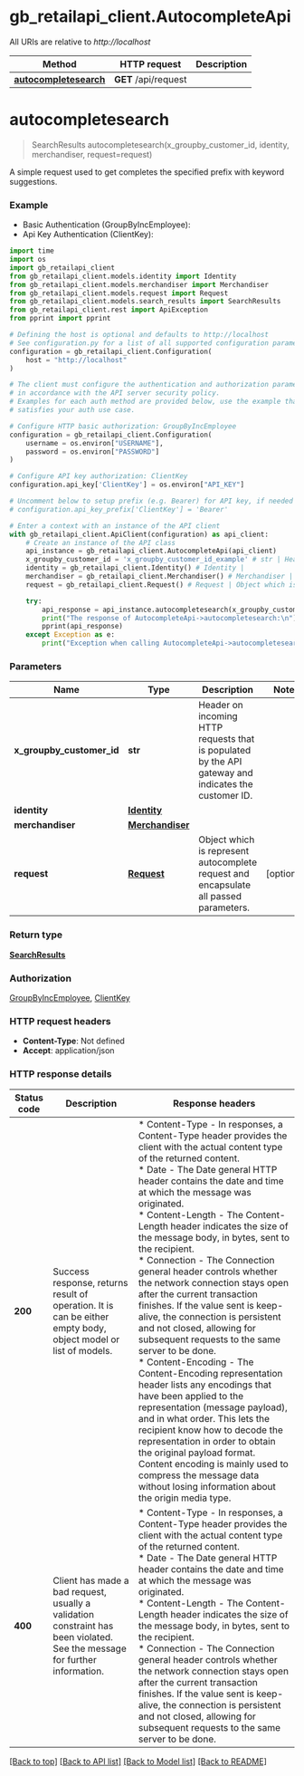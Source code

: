 # gb_retailapi_client.AutocompleteApi

All URIs are relative to *http://localhost*

Method | HTTP request | Description
------------- | ------------- | -------------
[**autocompletesearch**](AutocompleteApi.md#autocompletesearch) | **GET** /api/request | 


# **autocompletesearch**
> SearchResults autocompletesearch(x_groupby_customer_id, identity, merchandiser, request=request)



A simple request used to get completes the specified prefix with keyword suggestions.

### Example

* Basic Authentication (GroupByIncEmployee):
* Api Key Authentication (ClientKey):
```python
import time
import os
import gb_retailapi_client
from gb_retailapi_client.models.identity import Identity
from gb_retailapi_client.models.merchandiser import Merchandiser
from gb_retailapi_client.models.request import Request
from gb_retailapi_client.models.search_results import SearchResults
from gb_retailapi_client.rest import ApiException
from pprint import pprint

# Defining the host is optional and defaults to http://localhost
# See configuration.py for a list of all supported configuration parameters.
configuration = gb_retailapi_client.Configuration(
    host = "http://localhost"
)

# The client must configure the authentication and authorization parameters
# in accordance with the API server security policy.
# Examples for each auth method are provided below, use the example that
# satisfies your auth use case.

# Configure HTTP basic authorization: GroupByIncEmployee
configuration = gb_retailapi_client.Configuration(
    username = os.environ["USERNAME"],
    password = os.environ["PASSWORD"]
)

# Configure API key authorization: ClientKey
configuration.api_key['ClientKey'] = os.environ["API_KEY"]

# Uncomment below to setup prefix (e.g. Bearer) for API key, if needed
# configuration.api_key_prefix['ClientKey'] = 'Bearer'

# Enter a context with an instance of the API client
with gb_retailapi_client.ApiClient(configuration) as api_client:
    # Create an instance of the API class
    api_instance = gb_retailapi_client.AutocompleteApi(api_client)
    x_groupby_customer_id = 'x_groupby_customer_id_example' # str | Header on incoming HTTP requests that is populated by the API gateway and indicates the customer ID.
    identity = gb_retailapi_client.Identity() # Identity | 
    merchandiser = gb_retailapi_client.Merchandiser() # Merchandiser | 
    request = gb_retailapi_client.Request() # Request | Object which is represent autocomplete request and encapsulate all passed parameters.  (optional)

    try:
        api_response = api_instance.autocompletesearch(x_groupby_customer_id, identity, merchandiser, request=request)
        print("The response of AutocompleteApi->autocompletesearch:\n")
        pprint(api_response)
    except Exception as e:
        print("Exception when calling AutocompleteApi->autocompletesearch: %s\n" % e)
```



### Parameters

Name | Type | Description  | Notes
------------- | ------------- | ------------- | -------------
 **x_groupby_customer_id** | **str**| Header on incoming HTTP requests that is populated by the API gateway and indicates the customer ID. | 
 **identity** | [**Identity**](.md)|  | 
 **merchandiser** | [**Merchandiser**](.md)|  | 
 **request** | [**Request**](.md)| Object which is represent autocomplete request and encapsulate all passed parameters.  | [optional] 

### Return type

[**SearchResults**](SearchResults.md)

### Authorization

[GroupByIncEmployee](../README.md#GroupByIncEmployee), [ClientKey](../README.md#ClientKey)

### HTTP request headers

 - **Content-Type**: Not defined
 - **Accept**: application/json

### HTTP response details
| Status code | Description | Response headers |
|-------------|-------------|------------------|
**200** | Success response, returns result of operation. It is can be either empty body, object model or list of models. |  * Content-Type - In responses, a Content-Type header provides the client with the actual content type of the returned content. <br>  * Date - The Date general HTTP header contains the date and time at which the message was originated. <br>  * Content-Length - The Content-Length header indicates the size of the message body, in bytes, sent to the recipient. <br>  * Connection - The Connection general header controls whether the network connection stays open after the current transaction finishes. If the value sent is keep-alive, the connection is persistent and not closed, allowing for subsequent requests to the same server to be done. <br>  * Content-Encoding - The Content-Encoding representation header lists any encodings that have been applied to the representation (message payload), and in what order. This lets the recipient know how to decode the representation in order to obtain the original payload format. Content encoding is mainly used to compress the message data without losing information about the origin media type. <br>  |
**400** | Client has made a bad request, usually a validation constraint has been violated. See the message for further information. |  * Content-Type - In responses, a Content-Type header provides the client with the actual content type of the returned content. <br>  * Date - The Date general HTTP header contains the date and time at which the message was originated. <br>  * Content-Length - The Content-Length header indicates the size of the message body, in bytes, sent to the recipient. <br>  * Connection - The Connection general header controls whether the network connection stays open after the current transaction finishes. If the value sent is keep-alive, the connection is persistent and not closed, allowing for subsequent requests to the same server to be done. <br>  |

[[Back to top]](#) [[Back to API list]](../README.md#documentation-for-api-endpoints) [[Back to Model list]](../README.md#documentation-for-models) [[Back to README]](../README.md)

